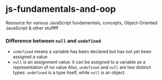 # js-fundamentals-and-oop
Resource for various JavaScript fundamentals, concepts, Object-Oriented JavaScript & other stufffff

### Difference between `null` and `undefined`
* `undefined` means a variable has been declared but has not yet been assigned a value
* `null` is an assignment value: it can be assigned to a variable as a representation of no value
Also, `undefined` and `null` are two distinct types: `undefined` is a type itself, while `null` is an object.